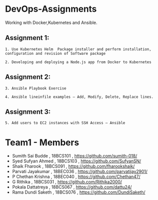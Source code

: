 # DevOps-Assignments

Working with Docker,Kubernetes and Ansible.

## Assignment 1:
	1. Use Kubernetes Helm  Package installer and perform installation, configuration and revision of Software package 

	2. Developing and deploying a Node.js app from Docker to Kubernetes
		
	
## Assignment 2:	
    3. Ansible Playbook Exercise
	
	4. Ansible lineinfile examples – Add, Modify, Delete, Replace lines. 
	
	
## Assignment 3:	
    5. Add users to EC2 instances with SSH Access – Ansible
	 

# Team1 - Members

* Sumith Sai Budde , 18BCS101 , https://github.com/sumith-018/
* Syed Sufyan Ahmed , 18BCS103 , https://github.com/SufyanSN/
* Shaik Fharook , 18BCS091 , https://github.com/fharookshaik/
* Parvati Jayakumar , 18BEC036 , https://github.com/parvatijay2901/
* P Chethan Krishna	, 18BEC040 ,	https://github.com/Chethan47/
* G Rithika ,	18BCS031 , https://github.com/Rithika2000/
* Pokala Dattatreya ,	18BCS067 ,	https://github.com/dattu24/
* Rama Dundi Saketh ,	18BCS076 ,	https://github.com/DundiSaketh/

